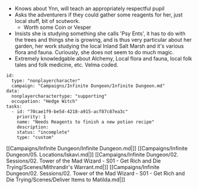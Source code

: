 - Knows about Ynn, will teach an appropriately respectful pupil
- Asks the adventurers if they could gather some reagents for her, just local stuff, bit of scutwork.
	- Worth some Coin or Vesper
- Insists she is studying something she calls  'Psy Ents', it has to do with the trees and things she is growing, and is thus very particular about her garden, her work studying the local Inland Salt Marsh and it's various flora and fauna. Curiously, she does not seem to do much magic.
- Extremely knowledgable about Alchemy, Local flora and fauna, local folk tales and folk medicine, etc. Velma coded.


```RpgManager4
id: 
  type: "nonplayercharacter"
  campaign: "Campaigns/Infinite Dungeon/Infinite Dungeon.md"
data: 
  nonplayercharactertype: "supporting"
  occupation: "Hedge Witch"
tasks: 
  - id: "70cae1f9-be5d-4218-a915-acf87c87ea3c"
    priority: 1
    name: "Needs Reagents to finish a new potion recipe"
    description: 
    status: "incomplete"
    type: "custom"
```


[[Campaigns/Infinite Dungeon/Infinite Dungeon.md|]]
[[Campaigns/Infinite Dungeon/05. Locations/Iskavi.md|]]
[[Campaigns/Infinite Dungeon/02. Sessions/02. Tower of the Mad Wizard - S01 - Get Rich and Die Trying/Scenes/Mithrandir's Warrant.md|]]
[[Campaigns/Infinite Dungeon/02. Sessions/02. Tower of the Mad Wizard - S01 - Get Rich and Die Trying/Scenes/Deliver Items to Matilda.md|]]
